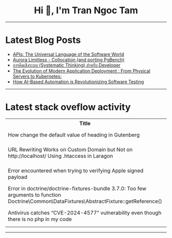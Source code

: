 <h1 align="center">Hi 👋, I'm Tran Ngoc Tam</h1>

---

# Latest Blog Posts 
<!-- BLOG-POST-LIST:START -->
- [APIs: The Universal Language of the Software World](https://dev.to/hamada147/apis-the-universal-language-of-the-software-world-3ol1)
- [Aurora Limitless - Collocation &lpar;and porting PgBench&rpar;](https://dev.to/aws-heroes/aurora-limitless-collocation-and-porting-pgbench-4jop)
- [การคิดเชิงระบบ &lpar;Systematic Thinking&rpar; สำหรับ Developer](https://dev.to/pskclub/kaarkhidechingrabb-systematic-thinking-samhrab-developer-37og)
- [The Evolution of Modern Application Deployment : From Physical Servers to Kubernetes:](https://dev.to/fazly_fathhy/the-evolution-of-modern-application-deployment-from-physical-servers-to-kubernetes-3p6e)
- [How AI-Based Automation is Revolutionizing Software Testing](https://dev.to/ronika_kashyap/how-ai-based-automation-is-revolutionizing-software-testing-5g5k)
<!-- BLOG-POST-LIST:END -->

---

# Latest stack oveflow activity
<table>
  <tr><th>Title</th><th>Link</th></tr>
  <!-- STACKOVERFLOW:START --><tr><td>How change the default value of heading in Gutenberg</td><td>https://stackoverflow.com/questions/79234401/how-change-the-default-value-of-heading-in-gutenberg</td></tr><tr><td>URL Rewriting Works on Custom Domain but Not on http://localhost/ Using .htaccess in Laragon</td><td>https://stackoverflow.com/questions/79234325/url-rewriting-works-on-custom-domain-but-not-on-http-localhost-using-htacces</td></tr><tr><td>Error encountered when trying to verifying Apple signed payload</td><td>https://stackoverflow.com/questions/79234300/error-encountered-when-trying-to-verifying-apple-signed-payload</td></tr><tr><td>Error in doctrine/doctrine-fixtures-bundle 3.7.0: Too few arguments to function Doctrine\Common\DataFixtures\AbstractFixture::getReference&lpar;&rpar;</td><td>https://stackoverflow.com/questions/79234034/error-in-doctrine-doctrine-fixtures-bundle-3-7-0-too-few-arguments-to-function</td></tr><tr><td>Antivirus catches “CVE-2024-4577” vulnerability even though there is no php in my code</td><td>https://stackoverflow.com/questions/79233899/antivirus-catches-cve-2024-4577-vulnerability-even-though-there-is-no-php-in-m</td></tr><!-- STACKOVERFLOW:END -->
</table>

---


